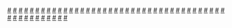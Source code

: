 <a href="https://houhuayuan.vip/%e6%88%91%e7%9a%84%e5%a5%b3%e4%bb%86%e6%9c%89%e7%82%b9%e4%b8%8d%e4%b8%80%e6%a0%b7-%e5%ba%8f">#</a>   <a href="https://houhuayuan.vip/%e6%88%91%e5%ae%b6%e5%a5%b3%e5%8f%8b%e4%b8%8d%e5%ae%9a%e5%bd%a2-%e7%ac%ac%e5%85%ad%e7%ab%a0">#</a>   <a href="https://houhuayuan.vip/%e5%8f%98%e6%88%90%e8%87%ad%e7%94%b7%e4%ba%ba%e7%9a%84%e6%88%91%e6%83%b3%e8%a6%81%e5%8f%98%e5%9b%9e%e5%a5%b3%e5%ad%a9%e5%ad%90-%e7%ac%ac%e4%b9%9d%e7%ab%a0">#</a>   <a href="https://houhuayuan.vip/%e7%a9%bf%e8%b6%8a%e5%bc%82%e4%b8%96%e7%95%8c%e7%9a%84%e6%88%91%e5%8f%98%e6%88%90%e4%ba%86%e5%a4%a7%e5%a7%90%e5%a7%90%e7%9a%84%e5%90%8e%e5%ae%ab-%e7%ac%ac%e4%b8%89%e7%ab%a0">#</a>   <a href="https://houhuayuan.vip/%e6%83%b3%e6%88%90%e4%b8%ba%e7%94%b7%e5%ad%90%e6%b1%89%e7%9a%84%e6%88%91%e9%9b%8c%e5%a0%95%e4%ba%86">#</a>   <a href="https://houhuayuan.vip/%e6%80%a7%e8%bd%ac%e4%ba%8ehgame%e7%9a%84%e6%97%a5%e5%b8%b8-%e7%ac%ac%e4%ba%8c%e7%ab%a0">#</a>   <a href="https://houhuayuan.vip/%e5%8f%98%e6%88%90%e8%87%ad%e7%94%b7%e4%ba%ba%e7%9a%84%e6%88%91%e6%83%b3%e8%a6%81%e5%8f%98%e5%9b%9e%e5%a5%b3%e5%ad%a9%e5%ad%90-%e7%ac%ac%e5%85%ab%e7%ab%a0">#</a>   <a href="https://houhuayuan.vip/%e6%88%91%e5%ae%b6%e5%a5%b3%e5%8f%8b%e4%b8%8d%e5%ae%9a%e5%bd%a2-%e7%ac%ac%e5%9b%9b%e8%87%b3%e4%ba%94%e7%ab%a0">#</a>   <a href="https://houhuayuan.vip/%e6%9c%ab%e4%b8%96%e4%b9%8b%e6%88%91%e8%83%bd%e5%8f%98%e8%ba%ab%e5%a5%b3%e4%b8%a7%e5%b0%b8-%e7%ac%ac%e5%85%ab%e7%ab%a0">#</a>   <a href="https://houhuayuan.vip/%e6%80%a7%e8%bd%ac%e4%ba%8ehgame%e7%9a%84%e6%97%a5%e5%b8%b8-%e7%ac%ac%e4%b8%80%e7%ab%a0">#</a>   <a href="https://houhuayuan.vip/%e6%88%91%e4%b8%8e%e6%9c%ba%e6%a2%b0%e4%b9%b3%e8%83%b6%e8%80%81%e5%b8%88%e7%9a%84%e6%9c%ab%e6%97%a5%e4%b9%8b%e6%97%85-%e7%ac%ac%e4%ba%94%e7%ab%a0">#</a>   <a href="https://houhuayuan.vip/%e7%83%ad%e5%85%b5%e5%99%a8%e7%9a%84%e5%85%bb%e6%88%90-%e7%ac%ac%e5%9b%9b%e5%8d%81%e4%b8%89%e7%ab%a0">#</a>   <a href="https://houhuayuan.vip/%e6%88%91%e5%ae%b6%e5%a5%b3%e5%8f%8b%e4%b8%8d%e5%ae%9a%e5%bd%a2-%e7%ac%ac%e4%ba%8c%e8%87%b3%e4%b8%89%e7%ab%a0">#</a>   <a href="https://houhuayuan.vip/%e5%bc%82%e8%83%bd%e6%94%b6%e5%ae%b9%e6%89%80-%e7%ac%ac%e4%b8%89%e7%ab%a0">#</a>   <a href="https://houhuayuan.vip/%e6%ac%a2%e8%bf%8e%e6%9d%a5%e5%88%b0%e6%ac%b2%e6%9c%9b%e8%81%94%e9%82%a6%e4%b9%8b%e6%80%a7%e6%ac%b2%e6%9f%b4%e8%96%aa%e7%af%87-%e7%ac%ac%e5%8d%81%e4%ba%8c%e7%ab%a0">#</a>   <a href="https://houhuayuan.vip/%e6%88%91%e5%ae%b6%e5%a5%b3%e5%8f%8b%e4%b8%8d%e5%ae%9a%e5%bd%a2-%e7%ac%ac%e4%b8%80%e7%ab%a0">#</a>   <a href="https://houhuayuan.vip/%e6%9c%ab%e4%b8%96%e4%b9%8b%e6%88%91%e8%83%bd%e5%8f%98%e8%ba%ab%e5%a5%b3%e4%b8%a7%e5%b0%b8-%e7%ac%ac%e4%b8%83%e7%ab%a0">#</a>   <a href="https://houhuayuan.vip/%e7%bd%91%e6%b8%b8%e5%b0%91%e5%a5%b3%e7%9a%84sm%e5%a4%a7%e5%86%92%e9%99%a9-%e7%ac%ac%e4%b8%89%e5%8d%81%e4%b8%80%e8%87%b3%e4%b8%89%e5%8d%81%e5%85%ad%e7%ab%a0">#</a>   <a href="https://houhuayuan.vip/%e7%83%ad%e5%85%b5%e5%99%a8%e7%9a%84%e5%85%bb%e6%88%90-%e7%ac%ac%e5%9b%9b%e5%8d%81%e4%b8%80%e8%87%b3%e5%9b%9b%e5%8d%81%e4%ba%8c%e7%ab%a0">#</a>   <a href="https://houhuayuan.vip/%e5%8f%98%e8%ba%ab%e7%a6%8f%e5%88%a9%e5%a7%ac-%e7%ac%ac%e5%85%ab%e7%ab%a0">#</a>   <a href="https://houhuayuan.vip/%e5%af%84%e7%94%9f%e8%99%ab-%e7%ac%ac%e4%ba%8c%e7%ab%a0">#</a>   <a href="https://houhuayuan.vip/%e7%bd%91%e6%b8%b8%e5%b0%91%e5%a5%b3%e7%9a%84sm%e5%a4%a7%e5%86%92%e9%99%a9-%e7%ac%ac%e4%b8%89%e5%8d%81%e4%b8%83%e8%87%b3%e5%9b%9b%e5%8d%81%e7%ab%a0">#</a>   <a href="https://houhuayuan.vip/%e7%a9%bf%e8%b6%8a%e5%bc%82%e4%b8%96%e7%95%8c%e7%9a%84%e6%88%91%e5%8f%98%e6%88%90%e4%ba%86%e5%a4%a7%e5%a7%90%e5%a7%90%e7%9a%84%e5%90%8e%e5%ae%ab-%e7%ac%ac%e4%ba%8c%e7%ab%a0">#</a>   <a href="https://houhuayuan.vip/%e6%ac%a2%e8%bf%8e%e6%9d%a5%e5%88%b0%e6%ac%b2%e6%9c%9b%e8%81%94%e9%82%a6%e4%b9%8b%e6%80%a7%e6%ac%b2%e6%9f%b4%e8%96%aa%e7%af%87-%e7%ac%ac%e5%8d%81%e4%b8%80%e7%ab%a0">#</a>   <a href="https://houhuayuan.vip/%e5%bc%82%e8%83%bd%e6%94%b6%e5%ae%b9%e6%89%80-%e7%ac%ac%e4%ba%8c%e7%ab%a0">#</a>   <a href="https://houhuayuan.vip/%e6%9c%ab%e4%b8%96%e4%b9%8b%e6%88%91%e8%83%bd%e5%8f%98%e8%ba%ab%e5%a5%b3%e4%b8%a7%e5%b0%b8-%e7%ac%ac%e5%85%ad%e7%ab%a0">#</a>   <a href="https://houhuayuan.vip/%e5%af%84%e7%94%9f%e8%99%ab-%e7%ac%ac%e4%b8%80%e7%ab%a0-2">#</a>   <a href="https://houhuayuan.vip/%e7%bd%91%e6%b8%b8%e5%b0%91%e5%a5%b3%e7%9a%84sm%e5%a4%a7%e5%86%92%e9%99%a9-%e7%ac%ac%e4%ba%8c%e5%8d%81%e5%9b%9b%e8%87%b3%e4%b8%89%e5%8d%81%e7%ab%a0">#</a>   <a href="https://houhuayuan.vip/%e7%83%ad%e5%85%b5%e5%99%a8%e7%9a%84%e5%85%bb%e6%88%90-%e7%ac%ac%e4%b8%89%e5%8d%81%e5%85%ab%e8%87%b3%e5%9b%9b%e5%8d%81%e7%ab%a0">#</a>   <a href="https://houhuayuan.vip/%e4%b9%90%e5%9c%9f%e4%ba%ba%e6%9d%b0%e6%89%8b%e5%b8%96-%e7%ac%ac%e4%b8%89%e7%ab%a0">#</a>   <a href="https://houhuayuan.vip/%e7%bd%91%e6%b8%b8%e5%b0%91%e5%a5%b3%e7%9a%84sm%e5%a4%a7%e5%86%92%e9%99%a9-%e7%ac%ac%e5%8d%81%e5%85%ad%e8%87%b3%e4%ba%8c%e5%8d%81%e4%b8%89%e7%ab%a0">#</a>   <a href="https://houhuayuan.vip/%e7%a9%bf%e8%b6%8a%e5%bc%82%e4%b8%96%e7%95%8c%e7%9a%84%e6%88%91%e6%88%90%e4%ba%86%e5%a4%a7%e5%a7%90%e5%a7%90%e7%9a%84%e5%90%8e%e5%ae%ab-%e7%ac%ac%e4%b8%80%e7%ab%a0">#</a>   <a href="https://houhuayuan.vip/%e5%8f%98%e6%88%90%e8%87%ad%e7%94%b7%e4%ba%ba%e7%9a%84%e6%88%91%e6%83%b3%e8%a6%81%e5%8f%98%e5%9b%9e%e5%a5%b3%e5%ad%a9%e5%ad%90-%e7%ac%ac%e5%85%ad%e8%87%b3%e4%b8%83%e7%ab%a0">#</a>   <a href="https://houhuayuan.vip/%e7%83%ad%e5%85%b5%e5%99%a8%e7%9a%84%e5%85%bb%e6%88%90-%e7%ac%ac%e4%b8%89%e5%8d%81%e4%ba%94%e8%87%b3%e4%b8%89%e5%8d%81%e4%b8%83%e7%ab%a0">#</a>   <a href="https://houhuayuan.vip/%e4%b9%90%e5%9c%9f%e4%ba%ba%e6%9d%b0%e6%89%8b%e5%b8%96-%e7%ac%ac%e4%ba%8c%e7%ab%a0">#</a>   <a href="https://houhuayuan.vip/%e7%8e%8b%e5%b0%8f%e8%8f%b2%e7%9a%84%e4%b9%b3%e8%83%b6%e7%9b%91%e7%8b%b1-%e7%ac%ac%e5%8d%81%e4%b9%9d%e7%ab%a0">#</a>   <a href="https://houhuayuan.vip/%e6%9f%90%e6%ac%a1%e8%be%93%e6%8e%89%e7%9a%84%e7%bb%8f%e5%8e%86">#</a>   <a href="https://houhuayuan.vip/%e6%9c%ab%e4%b8%96%e4%b9%8b%e6%88%91%e8%83%bd%e5%8f%98%e8%ba%ab%e5%a5%b3%e4%b8%a7%e5%b0%b8-%e7%ac%ac%e4%ba%94%e7%ab%a0">#</a>   <a href="https://houhuayuan.vip/%e4%b9%90%e5%9c%9f%e4%ba%ba%e6%9d%b0%e6%89%8b%e5%b8%96-%e7%ac%ac%e4%b8%80%e7%ab%a0">#</a>   <a href="https://houhuayuan.vip/%e5%8f%96%e7%b2%be%e4%b9%8b%e8%b7%af-%e7%ac%ac%e4%b8%83%e7%ab%a0">#</a>   <a href="https://houhuayuan.vip/%e6%ac%a2%e8%bf%8e%e6%9d%a5%e5%88%b0%e6%ac%b2%e6%9c%9b%e8%81%94%e9%82%a6%e4%b9%8b%e6%80%a7%e6%ac%b2%e6%9f%b4%e8%96%aa%e7%af%87-%e7%ac%ac%e5%8d%81%e7%ab%a0">#</a>   <a href="https://houhuayuan.vip/%e5%bc%82%e8%83%bd%e6%94%b6%e5%ae%b9%e6%89%80-%e7%ac%ac%e4%b8%80%e7%ab%a0">#</a>   <a href="https://houhuayuan.vip/%e8%af%af%e5%85%a5%e6%89%8b%e6%9c%ba%e6%b8%b8%e6%88%8f%e7%9a%84%e8%b4%be%e5%93%b2-%e7%ac%ac%e4%b8%89%e7%ab%a0">#</a>   <a href="https://houhuayuan.vip/%e5%a7%90%e5%a7%90%e7%9a%84%e9%81%97%e4%ba%a7-%e7%ac%ac%e4%b8%80%e7%ab%a0">#</a>   <a href="https://houhuayuan.vip/%e6%9c%ab%e4%b8%96%e4%b9%8b%e6%88%91%e8%83%bd%e5%8f%98%e8%ba%ab%e5%a5%b3%e4%b8%a7%e5%b0%b8-%e7%ac%ac%e5%9b%9b%e7%ab%a0">#</a>   <a href="https://houhuayuan.vip/%e7%8e%8b%e5%b0%8f%e8%8f%b2%e7%9a%84%e4%b9%b3%e8%83%b6%e7%9b%91%e7%8b%b1-%e7%ac%ac%e5%8d%81%e5%85%ab%e7%ab%a0">#</a>   <a href="https://houhuayuan.vip/%e6%88%91%e7%9a%84%e9%9b%8c%e5%a0%95-%e7%ac%ac%e4%b8%89%e7%ab%a0">#</a>   <a href="https://houhuayuan.vip/%e7%83%ad%e5%85%b5%e5%99%a8%e7%9a%84%e5%85%bb%e6%88%90-%e7%ac%ac%e4%b8%89%e5%8d%81%e4%b8%80%e8%87%b3%e4%b8%89%e5%8d%81%e5%9b%9b%e7%ab%a0">#</a>   <a href="https://houhuayuan.vip/%e6%9c%ab%e4%b8%96%e4%b9%8b%e6%88%91%e8%83%bd%e5%8f%98%e8%ba%ab%e5%a5%b3%e4%b8%a7%e5%b0%b8-%e7%ac%ac%e4%b8%89%e7%ab%a0">#</a>   <a href="https://houhuayuan.vip/%e8%a2%ab%e5%ae%a4%e5%8f%8b%e9%aa%97%e5%88%b0%e7%bb%93%e5%a9%9a-%e7%ac%ac%e4%b8%80%e7%ab%a0">#</a>   